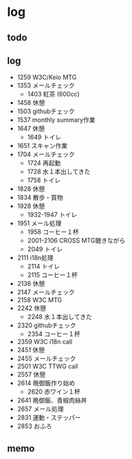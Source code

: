 #  log

## todo


## log

- 1259 W3C/Keio MTG
- 1353 メールチェック
  - 1403 紅茶 (600cc)
- 1458 休憩
- 1503 githubチェック
- 1537 monthly summary作業
- 1647 休憩
  - 1649 トイレ
- 1651 スキャン作業
- 1704 メールチェック
  - 1724 再起動
  - 1728 水１本出してきた
  - 1758 トイレ
- 1828 休憩
- 1834 散歩・買物
- 1928 休憩
  - 1932-1947 トイレ
- 1951 メール処理
  - 1958 コーヒー１杯
  - 2001-2106 CROSS MTG聴きながら
  - 2049 トイレ
- 2111 i18n処理
  - 2114 トイレ
  - 2115 コーヒー１杯
- 2136 休憩
- 2147 メールチェック
- 2158 W3C MTG
- 2242 休憩
  - 2248 水１本出してきた
- 2320 githubチェック
  - 2354 コーヒー１杯
- 2359 W3C i18n call
- 2451 休憩
- 2455 メールチェック
- 2501 W3C TTWG call
- 2557 休憩
- 2614 晩御飯作り始め
  - 2620 赤ワイン１杯
- 2641 晩御飯、青椒肉絲丼
- 2657 メール処理
- 2831 運動・ステッパー
- 2853 おふろ


## memo

